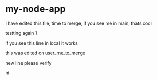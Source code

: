 # my-node-app

I have edited this file, time to merge, if you see me in main, thats cool

testting again 1

if you see this line in local it works

this was edited on user_me_to_merge

new line please verify

hi
